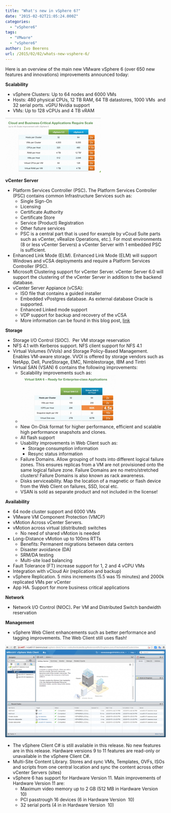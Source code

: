 ```yaml
---
title: "What's new in vSphere 6?"
date: "2015-02-02T21:05:24.000Z"
categories: 
  - "vSphere6"
tags: 
  - "VMware"
  - "vSphere6"
author: Ivo Beerens
url: /2015/02/02/whats-new-vsphere-6/
---
```


Here is an overview of the main new VMware vSphere 6 (over 650 new features and innovations) improvements announced today:

**Scalability**

- vSphere Clusters: Up to 64 nodes and 6000 VMs
- Hosts: 480 physical CPUs, 12 TB RAM, 64 TB datastores, 1000 VMs  and 32 serial ports. vGPU Nvidia support
- VMs: Up to 128 vCPUs and 4 TB vRAM

[![maximums](images/maximums-300x171.png)](images/maximums.png)

**vCenter Server**

- Platform Services Controller (PSC)**.** The Platform Services Controller (PSC) contains common Infrastructure Services such as:
    - Single Sign-On
    - Licensing
    - Certificate Authority
    - Certificate Store
    - Service (Product) Registration
    - Other future services
    - PSC is a central part that is used for example by vCoud Suite parts such as vCenter, vRealize Operations, etc.). For most environments (8 or less vCenter Servers) a vCenter Server with 1 embedded PSC is sufficient.
- Enhanced Link Mode (ELM). Enhanced Link Mode (ELM) will support Windows and vCSA deployments and require a Platform Services Controller (PSC).
- Microsoft Clustering support for vCenter Server. vCenter Server 6.0 will support the clustering of the vCenter Server in addition to the backend database.
- vCenter Server Appiance (vCSA):
    - ISO file that contains a guided installer
    - Embedded vPostgres database. As external database Oracle is supported.
    - Enhanced Linked mode support
    - VDP support for backup and recovery of the vCSA
    - More information can be found in this blog post, [link](https://www.ivobeerens.nl/2015/02/02/whats-new-vSphere-6-vcenter-server-appliance-vcsa/)

 **Storage**

- Storage I/O Control (SIOC).  Per VM storage reservation
- NFS 4.1 with Kerberos support. NFS client support for NFS 4.1
- Virtual Volumes (VVols) and Storage Policy-Based Management. Enables VM-aware storage. VVOl is offered by storage vendors such as NetApp, Dell, PureStorage, EMC, Nimblestorage, IBM and Tintri
- Virtual SAN (VSAN) 6 contains the following improvements:
    - Scalability improvements such as:
    - [![vsan](images/vsan-300x149.png)](images/vsan.png)
    - New On-Disk format for higher performance, efficient and scalable high performance snapshots and clones.
    - All flash support
    - Usability improvements in Web Client such as:
        - Storage consumption information
        - Resync status information
    - Failure Domains. Allow grouping of hosts into different logical failure zones. This ensures replicas from a VM are not provisioned onto the same logical failure zone. Failure Domains are no metro/stretched clusters! Failure Domains is also known as rack awareness.
    - Disks serviceability. Map the location of a magnetic or flash device from the Web Client on failures, SSD, local etc.
    - VSAN is sold as separate product and not included in the license!

**Availability**

- 64 node cluster support and 6000 VMs
- VMware VM Component Protection (VMCP)
- vMotion Across vCenter Servers.
- vMotion across virtual (distributed) switches
    - No need of shared vMotion is needed
- Long-Distance vMotion up to 100ms RTTs
    - Benefits: Permanent migrations between data centers
    - Disaster avoidance (DA)
    - SRM/DA testing
    - Multi-site load balancing
- Fault Tolerance (FT) increase support for 1, 2 and 4 vCPU VMs
- Integration with vCloud Air (replication and backup)
- vSphere Replication. 5 mins increments (5.5 was 15 minutes) and 2000k replicated VMs per vCenter
- App HA. Support for more business critical applications

**Network**

- Network I/O Control (NIOC)**.** Per VM and Distributed Switch bandwidth reservation

**Management**

- vSphere Web Client enhancements such as better performance and tagging improvements. The Web Client still uses flash!

[![2015-02-02_16h41_00](images/2015-02-02_16h41_00-1024x587.png)](images/2015-02-02_16h41_00.png)

- The vSphere Client C# is still available in this release. No new features are in this release. Hardware versions 9 to 11 features are read-only or unavailable in the vSphere Client C#.
- Multi-Site Content Library. Stores and sync VMs, Templates, OVFs, ISOs and scripts from one central location and sync the content across other vCenter Servers (sites)
- vSphere 6 has support for Hardware Version 11. Main improvements of Hardware Version 11 are:
    - Maximum video memory up to 2 GB (512 MB in Hardware Version  10)
    - PCI passtrough 16 devices (6 in Hardware Version  10)
    - 32 serial ports (4 in in Hardware Version  10)